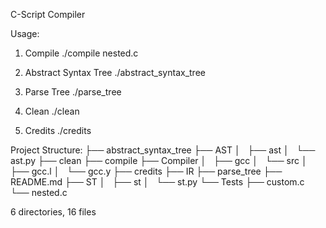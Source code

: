 C-Script Compiler

Usage: 
1. Compile
	./compile nested.c

2. Abstract Syntax Tree
	./abstract_syntax_tree

3. Parse Tree
	./parse_tree

4. Clean
	./clean

5. Credits
	./credits

Project Structure:
├── abstract_syntax_tree
├── AST
│   ├── ast
│   └── ast.py
├── clean
├── compile
├── Compiler
│   ├── gcc
│   └── src
│       ├── gcc.l
│       └── gcc.y
├── credits
├── IR
├── parse_tree
├── README.md
├── ST
│   ├── st
│   └── st.py
└── Tests
    ├── custom.c
    └── nested.c

6 directories, 16 files
